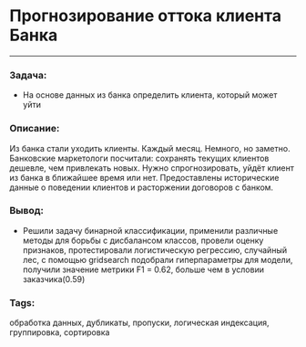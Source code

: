 # Прогнозирование оттока клиента Банка
---
### Задача:
- На основе данных из банка определить клиента, который может уйти
### Описание:
Из банка стали уходить клиенты. Каждый месяц. Немного, но заметно. Банковские маркетологи посчитали: сохранять текущих клиентов дешевле, чем привлекать новых.
Нужно спрогнозировать, уйдёт клиент из банка в ближайшее время или нет. Предоставлены исторические данные о поведении клиентов и расторжении договоров с банком.
### Вывод:
- Решили задачу бинарной классификации, применили различные методы для борьбы с дисбалансом классов, провели оценку признаков, протестировали логистическую регрессию, случайный лес, с помощью gridsearch подобрали гиперпараметры для модели, получили значение метрики F1 = 0.62, больше чем в условии заказчика(0.59)
### Tags:
обработка данных, дубликаты, пропуски, логическая индексация, группировка, сортировка
